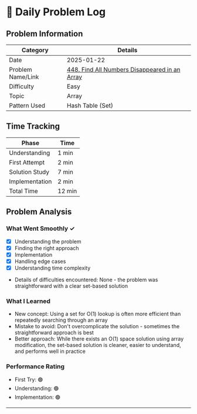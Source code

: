 # 📝 Daily Problem Log

## Problem Information
| Category          | Details                                                                                                                              |
|-------------------|--------------------------------------------------------------------------------------------------------------------------------------|
| Date              | 2025-01-22                                                                                                                           |
| Problem Name/Link | [448. Find All Numbers Disappeared in an Array](https://leetcode.com/problems/find-all-numbers-disappeared-in-an-array/description/) |
| Difficulty        | Easy                                                                                                                                 |
| Topic             | Array                                                                                                                                |
| Pattern Used      | Hash Table (Set)                                                                                                                     |

## Time Tracking
| Phase          | Time   |
|----------------|--------|
| Understanding  | 1 min  |
| First Attempt  | 2 min  |
| Solution Study | 7 min  |
| Implementation | 2 min  |
| Total Time     | 12 min |

## Problem Analysis
### What Went Smoothly ✓
- [x] Understanding the problem
- [x] Finding the right approach
- [x] Implementation
- [x] Handling edge cases
- [x] Understanding time complexity
- Details of difficulties encountered: None - the problem was straightforward with a clear set-based solution

### What I Learned
- New concept: Using a set for O(1) lookup is often more efficient than repeatedly searching through an array
- Mistake to avoid: Don't overcomplicate the solution - sometimes the straightforward approach is best
- Better approach: While there exists an O(1) space solution using array modification, the set-based solution is cleaner, easier to understand, and performs well in practice

### Performance Rating
- First Try: 🟢
- Understanding: 🟢
- Implementation: 🟢

---